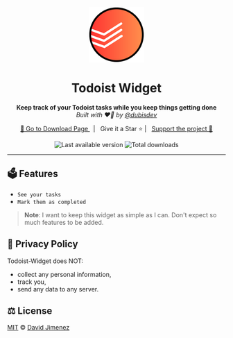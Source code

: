 <p align="center">
  <a href="https://github.com/dubisdev/todoist-widget">
    <img alt="Todoist Widget Icon icon" src="./src-tauri/icons/128x128.png"/>
  </a>
</p>

<h1 align="center">Todoist Widget</h1>

<p align="center">
  <strong>Keep track of your Todoist tasks while you keep things getting done</strong>
  <br/>
  <i>Built with ❤️‍🔥 by <a href="https://github.com/dubisdev">@dubisdev</a></i>
</p>

<p align="center">
  <a href="https://github.com/dubisdev/todoist-widget/releases/latest">
    🔗 Go to Download Page
  </a>
    &nbsp; | &nbsp; Give it a Star ⭐ | &nbsp;
    <a href="https://www.buymeacoffee.com/dubisdev">Support the project 🤝</a>
</p>

<p align="center">
  <img
      src="https://img.shields.io/github/package-json/v/dubisdev/todoist-widget?label=Version&style=flat-square"
      alt="Last available version" />
  <img
      src="https://img.shields.io/github/downloads/dubisdev/todoist-widget/total.svg?style=flat-square&color=blue&label=Downloads"
      alt="Total downloads" />
</p>

<hr />

## 🗳️ Features

- `See your tasks`
- `Mark them as completed`

> **Note**: I want to keep this widget as simple as I can. Don't expect so much features to be added.


## 🔐 Privacy Policy

Todoist-Widget does NOT:

- collect any personal information,
- track you,
- send any data to any server.

## ⚖️ License

[MIT](./LICENSE.md) © [David Jimenez](https://dubis.dev)
